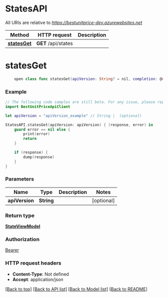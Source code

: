 # StatesAPI

All URIs are relative to *https://bestunitprice-dev.azurewebsites.net*

Method | HTTP request | Description
------------- | ------------- | -------------
[**statesGet**](StatesAPI.md#statesget) | **GET** /api/states | 


# **statesGet**
```swift
    open class func statesGet(apiVersion: String? = nil, completion: @escaping (_ data: StateViewModel?, _ error: Error?) -> Void)
```



### Example
```swift
// The following code samples are still beta. For any issue, please report via http://github.com/OpenAPITools/openapi-generator/issues/new
import BestUnitPriceApiClient

let apiVersion = "apiVersion_example" // String |  (optional)

StatesAPI.statesGet(apiVersion: apiVersion) { (response, error) in
    guard error == nil else {
        print(error)
        return
    }

    if (response) {
        dump(response)
    }
}
```

### Parameters

Name | Type | Description  | Notes
------------- | ------------- | ------------- | -------------
 **apiVersion** | **String** |  | [optional] 

### Return type

[**StateViewModel**](StateViewModel.md)

### Authorization

[Bearer](../README.md#Bearer)

### HTTP request headers

 - **Content-Type**: Not defined
 - **Accept**: application/json

[[Back to top]](#) [[Back to API list]](../README.md#documentation-for-api-endpoints) [[Back to Model list]](../README.md#documentation-for-models) [[Back to README]](../README.md)

